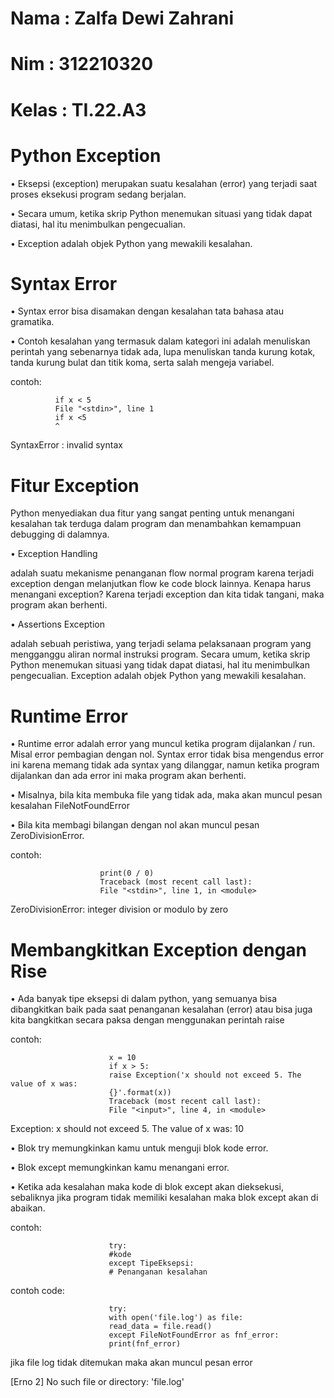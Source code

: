# Nama  : Zalfa Dewi Zahrani
# Nim   : 312210320
# Kelas : TI.22.A3

# Python Exception

• Eksepsi (exception) merupakan suatu kesalahan (error) yang terjadi saat proses eksekusi program sedang berjalan.

• Secara umum, ketika skrip Python menemukan situasi yang tidak dapat diatasi, hal itu menimbulkan pengecualian.

• Exception adalah objek Python yang mewakili kesalahan.

# Syntax Error

• Syntax error bisa disamakan dengan kesalahan tata bahasa atau gramatika.

• Contoh kesalahan yang termasuk dalam kategori ini adalah menuliskan perintah yang sebenarnya tidak ada, lupa menuliskan tanda kurung kotak, tanda kurung bulat dan titik koma, serta salah mengeja variabel.

contoh:

              if x < 5
              File "<stdin>", line 1
              if x <5
              ^
SyntaxError : invalid syntax

# Fitur Exception

Python menyediakan dua fitur yang sangat penting untuk menangani kesalahan tak terduga dalam program dan menambahkan kemampuan debugging di dalamnya.

• Exception Handling

adalah suatu mekanisme penanganan flow normal program karena terjadi exception dengan melanjutkan flow ke code block lainnya. Kenapa harus menangani exception? Karena terjadi exception dan kita tidak tangani, maka
program akan berhenti.

• Assertions Exception

adalah sebuah peristiwa, yang terjadi selama pelaksanaan program yang mengganggu aliran normal instruksi program. Secara umum, ketika skrip Python menemukan situasi yang tidak dapat diatasi, hal itu menimbulkan pengecualian. Exception adalah objek Python yang mewakili kesalahan.

# Runtime Error

• Runtime error adalah error yang muncul ketika program dijalankan / run. Misal error pembagian dengan nol. Syntax error tidak bisa mengendus error ini karena memang tidak ada syntax yang dilanggar, namun ketika program dijalankan dan ada error ini maka program akan berhenti.
  
• Misalnya, bila kita membuka file yang tidak ada, maka akan muncul pesan kesalahan FileNotFoundError

• Bila kita membagi bilangan dengan nol akan muncul pesan ZeroDivisionError.

contoh:

                        print(0 / 0)
                        Traceback (most recent call last):
                        File "<stdin>", line 1, in <module>

ZeroDivisionError: integer division or modulo by zero

# Membangkitkan Exception dengan Rise

• Ada banyak tipe eksepsi di dalam python, yang semuanya bisa dibangkitkan baik pada saat penanganan kesalahan (error) atau bisa juga kita bangkitkan secara paksa dengan menggunakan perintah raise

contoh:

                          x = 10
                          if x > 5:
                          raise Exception('x should not exceed 5. The value of x was:
                          {}'.format(x))
                          Traceback (most recent call last):
                          File "<input>", line 4, in <module>

Exception: x should not exceed 5. The value of x was: 10

• Blok try memungkinkan kamu untuk menguji blok kode error.

• Blok except memungkinkan kamu menangani error.

• Ketika ada kesalahan maka kode di blok except akan dieksekusi, sebaliknya jika program tidak memiliki kesalahan maka blok except akan di abaikan.

contoh:

                          try:
                          #kode
                          except TipeEksepsi:
                          # Penanganan kesalahan

contoh code:

                          try:
                          with open('file.log') as file: 
                          read_data = file.read() 
                          except FileNotFoundError as fnf_error: 
                          print(fnf_error)

jika file log tidak ditemukan maka akan muncul pesan error

[Erno 2] No such file or directory: 'file.log'



  
  
